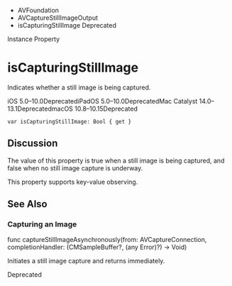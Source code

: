 

- AVFoundation
- AVCaptureStillImageOutput
-  isCapturingStillImage Deprecated

Instance Property

# isCapturingStillImage

Indicates whether a still image is being captured.

iOS 5.0–10.0DeprecatediPadOS 5.0–10.0DeprecatedMac Catalyst 14.0–13.1DeprecatedmacOS 10.8–10.15Deprecated

``` source
var isCapturingStillImage: Bool { get }
```

## Discussion

The value of this property is true when a still image is being captured, and false when no still image capture is underway.

This property supports key-value observing.

## See Also

### Capturing an Image

func captureStillImageAsynchronously(from: AVCaptureConnection, completionHandler: (CMSampleBuffer?, (any Error)?) -> Void)

Initiates a still image capture and returns immediately.

Deprecated

